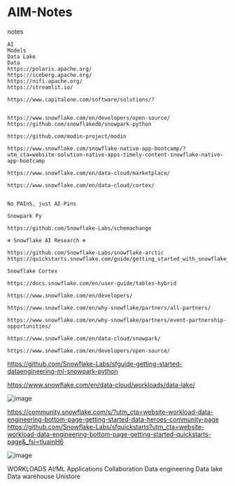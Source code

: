 # AIM-Notes
notes
````
AI
Models
Data Lake
Data
https://polaris.apache.org/
https://iceberg.apache.org/
https://nifi.apache.org/
https://streamlit.io/

https://www.capitalone.com/software/solutions/?


https://www.snowflake.com/en/developers/open-source/
https://github.com/snowflakedb/snowpark-python

https://github.com/modin-project/modin

https://www.snowflake.com/snowflake-native-app-bootcamp/?utm_cta=website-solution-native-apps-timely-content-snowflake-native-app-bootcamp

https://www.snowflake.com/en/data-cloud/marketplace/

https://www.snowflake.com/en/data-cloud/cortex/


No PAInS, just AI-Pins

Snowpark Py

https://github.com/Snowflake-Labs/schemachange

❄️ Snowflake AI Research ❄️

https://github.com/Snowflake-Labs/snowflake-arctic
https://quickstarts.snowflake.com/guide/getting_started_with_snowflake_arctic/#0

Snowflake Cortex

https://docs.snowflake.com/en/user-guide/tables-hybrid

https://www.snowflake.com/en/developers/

https://www.snowflake.com/en/why-snowflake/partners/all-partners/

https://www.snowflake.com/en/why-snowflake/partners/event-partnership-opportunities/

https://www.snowflake.com/en/data-cloud/snowpark/

https://www.snowflake.com/en/developers/open-source/

````

https://github.com/Snowflake-Labs/sfguide-getting-started-dataengineering-ml-snowpark-python



https://www.snowflake.com/en/data-cloud/workloads/data-lake/

![image](https://github.com/user-attachments/assets/709328d2-b50b-4e14-89e8-5744084332a5)

https://community.snowflake.com/s/?utm_cta=website-workload-data-engineering-bottom-page-getting-started-data-heroes-community-page
https://github.com/Snowflake-Labs/sfquickstarts?utm_cta=website-workload-data-engineering-bottom-page-getting-started-quickstarts-page&_fsi=tluainH6


![image](https://github.com/user-attachments/assets/63eb7dbf-0f2f-442d-aa16-16459f0a0f8a)

WORKLOADS
AI/ML
Applications
Collaboration
Data engineering
Data lake
Data warehouse
Unistore
